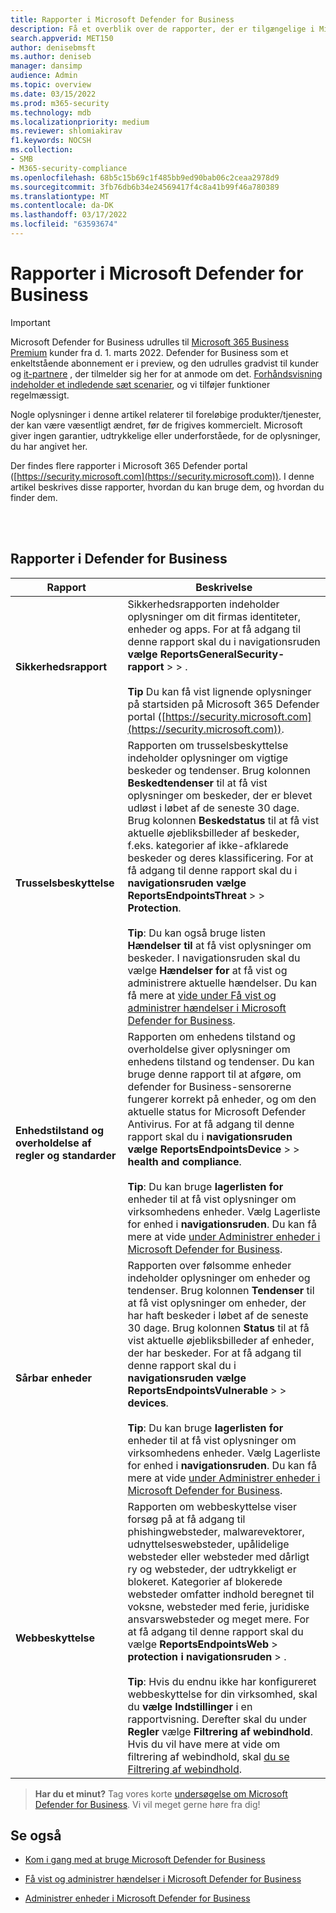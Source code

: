 ```yaml
---
title: Rapporter i Microsoft Defender for Business
description: Få et overblik over de rapporter, der er tilgængelige i Microsoft Defender for Business
search.appverid: MET150
author: denisebmsft
ms.author: deniseb
manager: dansimp
audience: Admin
ms.topic: overview
ms.date: 03/15/2022
ms.prod: m365-security
ms.technology: mdb
ms.localizationpriority: medium
ms.reviewer: shlomiakirav
f1.keywords: NOCSH
ms.collection:
- SMB
- M365-security-compliance
ms.openlocfilehash: 68b5c15b69c1f485bb9ed90bab06c2ceaa2978d9
ms.sourcegitcommit: 3fb76db6b34e24569417f4c8a41b99f46a780389
ms.translationtype: MT
ms.contentlocale: da-DK
ms.lasthandoff: 03/17/2022
ms.locfileid: "63593674"
---
```

# <a name="reports-in-microsoft-defender-for-business"></a>Rapporter i Microsoft Defender for Business

> [!IMPORTANT]
> Microsoft Defender for Business udrulles til [Microsoft 365 Business Premium](../../business-premium/index.md) kunder fra d. 1. marts 2022. Defender for Business som et enkeltstående abonnement er i preview, og den udrulles gradvist til kunder og [it-partnere](https://aka.ms/mdb-preview) , der tilmelder sig her for at anmode om det. [Forhåndsvisning indeholder et indledende sæt scenarier](mdb-tutorials.md#try-these-preview-scenarios), og vi tilføjer funktioner regelmæssigt.
> 
> Nogle oplysninger i denne artikel relaterer til foreløbige produkter/tjenester, der kan være væsentligt ændret, før de frigives kommercielt. Microsoft giver ingen garantier, udtrykkelige eller underforståede, for de oplysninger, du har angivet her. 

Der findes flere rapporter i Microsoft 365 Defender portal ([https://security.microsoft.com](https://security.microsoft.com)). I denne artikel beskrives disse rapporter, hvordan du kan bruge dem, og hvordan du finder dem.

<br/><br/>

## <a name="reports-in-defender-for-business"></a>Rapporter i Defender for Business

|Rapport  |Beskrivelse  |
|---------|---------|
| **Sikkerhedsrapport**  | Sikkerhedsrapporten indeholder oplysninger om dit firmas identiteter, enheder og apps. For at få adgang til denne rapport skal du i navigationsruden **vælge** **ReportsGeneralSecurity-rapport** >  > . <br/><br/>**Tip** Du kan få vist lignende oplysninger på startsiden på Microsoft 365 Defender portal ([https://security.microsoft.com](https://security.microsoft.com)). |
| **Trusselsbeskyttelse**  | Rapporten om trusselsbeskyttelse indeholder oplysninger om vigtige beskeder og tendenser. Brug kolonnen **Beskedtendenser** til at få vist oplysninger om beskeder, der er blevet udløst i løbet af de seneste 30 dage. Brug kolonnen **Beskedstatus** til at få vist aktuelle øjebliksbilleder af beskeder, f.eks. kategorier af ikke-afklarede beskeder og deres klassificering. For at få adgang til denne rapport skal du i **navigationsruden vælge ReportsEndpointsThreat** >  >  **Protection**. <br/><br/>**Tip**: Du kan også bruge listen **Hændelser til** at få vist oplysninger om beskeder. I navigationsruden skal du vælge **Hændelser for** at få vist og administrere aktuelle hændelser. Du kan få mere at [vide under Få vist og administrer hændelser i Microsoft Defender for Business](mdb-view-manage-incidents.md). |
| **Enhedstilstand og overholdelse af regler og standarder** | Rapporten om enhedens tilstand og overholdelse giver oplysninger om enhedens tilstand og tendenser. Du kan bruge denne rapport til at afgøre, om defender for Business-sensorerne fungerer korrekt på enheder, og om den aktuelle status for Microsoft Defender Antivirus. For at få adgang til denne rapport skal du i **navigationsruden vælge ReportsEndpointsDevice** >  >  **health and compliance**. <br/><br/>**Tip**: Du kan bruge **lagerlisten for** enheder til at få vist oplysninger om virksomhedens enheder. Vælg Lagerliste for enhed i **navigationsruden**. Du kan få mere at vide [under Administrer enheder i Microsoft Defender for Business](mdb-manage-devices.md). |
| **Sårbar enheder** | Rapporten over følsomme enheder indeholder oplysninger om enheder og tendenser. Brug kolonnen **Tendenser** til at få vist oplysninger om enheder, der har haft beskeder i løbet af de seneste 30 dage. Brug kolonnen **Status** til at få vist aktuelle øjebliksbilleder af enheder, der har beskeder. For at få adgang til denne rapport skal du i **navigationsruden vælge ReportsEndpointsVulnerable** >  >  **devices**.<br/><br/>**Tip**: Du kan bruge **lagerlisten for** enheder til at få vist oplysninger om virksomhedens enheder. Vælg Lagerliste for enhed i **navigationsruden**. Du kan få mere at vide [under Administrer enheder i Microsoft Defender for Business](mdb-manage-devices.md). |
| **Webbeskyttelse** | Rapporten om webbeskyttelse viser forsøg på at få adgang til phishingwebsteder, malwarevektorer, udnyttelseswebsteder, upålidelige websteder eller websteder med dårligt ry og websteder, der udtrykkeligt er blokeret. Kategorier af blokerede websteder omfatter indhold beregnet til voksne, websteder med ferie, juridiske ansvarswebsteder og meget mere. For at få adgang til denne rapport skal du vælge **ReportsEndpointsWeb** >  **protection i navigationsruden** > .<br/><br/>**Tip**: Hvis du endnu ikke har konfigureret webbeskyttelse for din virksomhed, skal du **vælge Indstillinger** i en rapportvisning. Derefter skal du under **Regler** vælge **Filtrering af webindhold**. Hvis du vil have mere at vide om filtrering af webindhold, skal [du se Filtrering af webindhold](../defender-endpoint/web-content-filtering.md). |

>
> **Har du et minut?**
> Tag vores korte <a href="https://microsoft.qualtrics.com/jfe/form/SV_0JPjTPHGEWTQr4y" target="_blank">undersøgelse om Microsoft Defender for Business</a>. Vi vil meget gerne høre fra dig!
>

## <a name="see-also"></a>Se også

- [Kom i gang med at bruge Microsoft Defender for Business](mdb-get-started.md)

- [Få vist og administrer hændelser i Microsoft Defender for Business](mdb-view-manage-incidents.md)

- [Administrer enheder i Microsoft Defender for Business](mdb-manage-devices.md)